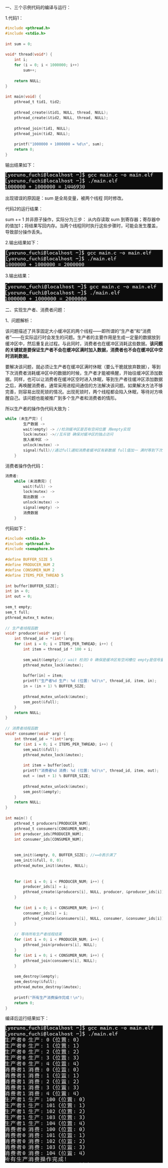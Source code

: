 一、三个示例代码的编译与运行：

1.代码1：

```c
#include <pthread.h>
#include <stdio.h>

int sum = 0;

void* thread(void*) {
    int i;
    for (i = 0; i < 1000000; i++)
        sum++;

    return NULL;
}

int main(void) {
    pthread_t tid1, tid2;

    pthread_create(&tid1, NULL, thread, NULL);
    pthread_create(&tid2, NULL, thread, NULL);

    pthread_join(tid1, NULL);
    pthread_join(tid2, NULL);

    printf("1000000 + 1000000 = %d\n", sum);
    return 0;
}
```

输出结果如下：

![](images/img2.png)

出现错误的原因是：sum 是全局变量，被两个线程 同时修改。

代码2的运行结果：



sum += 1 并非原子操作，实际分为三步：
从内存读取 sum 到寄存器；寄存器中的值加1；将结果写回内存。当两个线程同时执行这些步骤时，可能会发生覆盖，导致部分操作丢失。

2.输出结果如下：

![](images/img3.png)



3.输出结果：

![](images/img4.png)

二、实现生产者、消费者问题：

1、问题解析：

该问题描述了共享固定大小缓冲区的两个线程——即所谓的“生产者”和“消费者”——在实际运行时会发生的问题。生产者的主要作用是生成一定量的数据放到缓冲区中，然后重复此过程。与此同时，消费者也在缓冲区消耗这些数据。**该问题的关键就是要保证生产者不会在缓冲区满时加入数据，消费者也不会在缓冲区中空时消耗数据。**

要解决该问题，就必须让生产者在缓冲区满时休眠（要么干脆就放弃数据），等到下次消费者消耗缓冲区中的数据的时候，生产者才能被唤醒，开始往缓冲区添加数据。同样，也可以让消费者在缓冲区空时进入休眠，等到生产者往缓冲区添加数据之后，再唤醒消费者。通常采用进程间通信的方法解决该问题。如果解决方法不够完善，则容易出现死锁的情况。出现死锁时，两个线程都会陷入休眠，等待对方唤醒自己。该问题也能被推广到多个生产者和消费者的情形。

所以生产者的操作伪代码大致为：

```c
while (未生产完) {
        生产数据 ->
        wait(empty) -> //检测缓冲区是否有空闲位置 用empty实现
        lock(mutex) ->//互斥锁 确保对缓冲区的独占访问
        放入缓冲区 ->
        unlock(mutex) ->
        signal(full)//通过full通知消费者缓冲区有新数据 full值加一 满时等到下次消费者消耗缓冲区中的数据的时候，生产者才能被唤醒
    }
```

消费者操作伪代码：

```c
消费者:
    while (未消费完) {
        wait(full) ->
        lock(mutex) ->
        取出数据 ->
        unlock(mutex) ->
        signal(empty) ->
        消费数据
    }
```

代码如下：

```c
#include <stdio.h>
#include <pthread.h>
#include <semaphore.h>

#define BUFFER_SIZE 5      
#define PRODUCER_NUM 2     
#define CONSUMER_NUM 2     
#define ITEMS_PER_THREAD 5 

int buffer[BUFFER_SIZE];   
int in = 0;               
int out = 0;               

sem_t empty;               
sem_t full;               
pthread_mutex_t mutex;     

// 生产者线程函数
void* producer(void* arg) {
    int thread_id = *(int*)arg;
    for (int i = 0; i < ITEMS_PER_THREAD; i++) {
        int item = thread_id * 100 + i; 
        
        sem_wait(&empty);// wait 检测》0 确保是缓冲区有空闲槽位 empty是信号量 >0表示有空 ==满了         
        pthread_mutex_lock(&mutex);    
        
        buffer[in] = item;            
        printf("生产者%d 生产: %d (位置: %d)\n", thread_id, item, in);
        in = (in + 1) % BUFFER_SIZE;  
        
        pthread_mutex_unlock(&mutex);
        sem_post(&full);              
    }
    return NULL;
}

// 消费者线程函数
void* consumer(void* arg) {
    int thread_id = *(int*)arg;
    for (int i = 0; i < ITEMS_PER_THREAD; i++) {
        sem_wait(&full);              
        pthread_mutex_lock(&mutex);   
        
        int item = buffer[out];        
        printf("消费者%d 消费: %d (位置: %d)\n", thread_id, item, out);
        out = (out + 1) % BUFFER_SIZE; 
        
        pthread_mutex_unlock(&mutex);
        sem_post(&empty);              
    }
    return NULL;
}

int main() {
    pthread_t producers[PRODUCER_NUM];
    pthread_t consumers[CONSUMER_NUM];
    int producer_ids[PRODUCER_NUM];
    int consumer_ids[CONSUMER_NUM];
    

    sem_init(&empty, 0, BUFFER_SIZE); //==0表示满了
    sem_init(&full, 0, 0);             
    pthread_mutex_init(&mutex, NULL);  


    for (int i = 0; i < PRODUCER_NUM; i++) {
        producer_ids[i] = i;
        pthread_create(&producers[i], NULL, producer, &producer_ids[i]);
    }

    for (int i = 0; i < CONSUMER_NUM; i++) {
        consumer_ids[i] = i;
        pthread_create(&consumers[i], NULL, consumer, &consumer_ids[i]);
    }
    
    // 等待所有生产者线程结束
    for (int i = 0; i < PRODUCER_NUM; i++) {
        pthread_join(producers[i], NULL);
    }
    for (int i = 0; i < CONSUMER_NUM; i++) {
        pthread_join(consumers[i], NULL);
    }

    sem_destroy(&empty);
    sem_destroy(&full);
    pthread_mutex_destroy(&mutex);
    
    printf("所有生产消费操作完成！\n");
    return 0;
}
```

编译后运行结果如下：

![](images\img1.png)